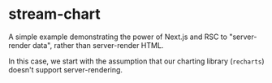 # stream-chart

A simple example demonstrating the power of Next.js and RSC
to "server-render data", rather than server-render HTML.

In this case, we start with the assumption that our charting
library (`recharts`) doesn't support server-rendering.
